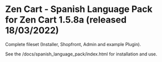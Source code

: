 # Zen Cart - Spanish Language Pack for Zen Cart 1.5.8a (released 18/03/2022)

Complete fileset (Installer, Shopfront, Admin and example Plugin).

See the /docs/spanish_language_pack/index.html for installation and use.

